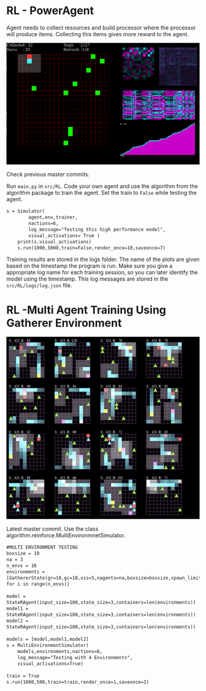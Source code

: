 # RL - PowerAgent 
Agent needs to collect resources and build processor where the processor will produce items. Collecting this items gives more reward to the agent.

![Demo Run](images/3.png?raw=true "Demo 1") 

Check previous master commits. 

Run `main.py` in `src/RL`. Code your own agent and use the algorithm from the algorithm package to train the agent. Set the train to `False` while testing the agent.


```
s = Simulator(
        agent,env,trainer,
        nactions=6,
        log_message="Testing this high performance model", 
        visual_activations= True )
    print(s.visual_activations)
    s.run(1000,5000,train=False,render_once=10,saveonce=7)
```

Training results are stored in the logs folder. The name of the plots are given based on the timestamp the program is run. Make sure you give a appropriate log name for each training session, so you can later identify the model using the timestamp. This log messages are stored in the `src/RL/logs/log.json` file.

# RL -Multi Agent Training Using Gatherer Environment
![Multi Agent](images/4.gif?raw=true "Train Results") 

Latest master commit.
Use the class algorithm.reinforce.MultiEnvironmnetSimulator. 
```
#MULTI ENVIRONMENT TESTING
boxsize = 10
na = 3
n_envs = 16 
environments = [GathererState(gr=10,gc=10,vis=5,nagents=na,boxsize=boxsize,spawn_limit=5) for i in range(n_envs)]

model = StateRAgent(input_size=100,state_size=3,containers=len(environments))
model1 = StateRAgent(input_size=100,state_size=3,containers=len(environments))
model2 = StateRAgent(input_size=100,state_size=3,containers=len(environments))

models = [model,model1,model2]
s = MultiEnvironmentSimulator(
    models,environments,nactions=6,
    log_message="Testing with 4 Environments",
    visual_activations=True)

train = True 
s.run(1000,500,train=train,render_once=1,saveonce=2)
```

